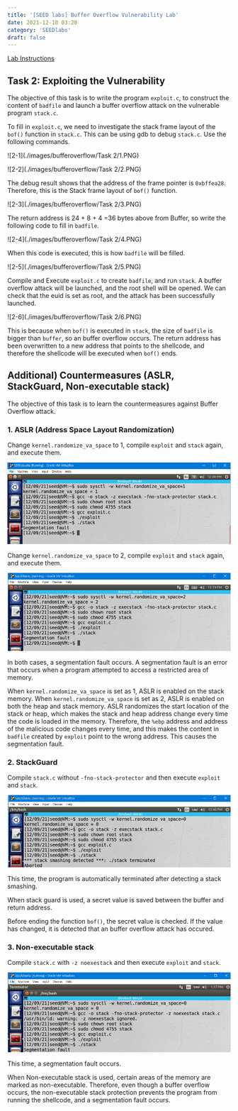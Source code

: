 ```yaml
---
title: '[SEED labs] Buffer Overflow Vulnerability Lab'
date: 2021-12-10 03:20
category: 'SEEDlabs'
draft: false
---
```


[Lab Instructions](https://seedsecuritylabs.org/Labs_16.04/PDF/Buffer_Overflow.pdf)

## Task 2: Exploiting the Vulnerability

The objective of this task is to write the program `exploit.c`, to construct the content of `badfile` and launch a buffer overflow attack on the vulnerable program `stack.c`.

To fill in `exploit.c`, we need to investigate the stack frame layout of the `bof()` function in `stack.c`. This can be using gdb to debug `stack.c`. Use the following commands.

![2-1](./images/bufferoverflow/Task 2/1.PNG)

![2-2](./images/bufferoverflow/Task 2/2.PNG)

The debug result shows that the address of the frame pointer is `0xbffea28`. Therefore, this is the Stack frame layout of `bof()` function.

![2-3](./images/bufferoverflow/Task 2/3.PNG)

The return address is 24 + 8 + 4 =36 bytes above from Buffer, so write the following code to fill in `badfile`.

![2-4](./images/bufferoverflow/Task 2/4.PNG)

When this code is executed, this is how `badfile` will be filled.

![2-5](./images/bufferoverflow/Task 2/5.PNG)

Compile and Execute `exploit.c` to create `badfile`, and run `stack`. A buffer overflow attack will be launched, and the root shell will be opened. We can check that the euid is set as root, and the attack has been successfully launched.

![2-6](./images/bufferoverflow/Task 2/6.PNG)

This is because when `bof()` is executed in `stack`, the size of `badfile` is bigger than `buffer`, so an buffer overflow occurs. The return address has been overwritten to a new address that points to the shellcode, and therefore the shellcode will be executed when `bof()` ends.

## Additional) Countermeasures (ASLR, StackGuard, Non-executable stack)

The objective of this task is to learn the countermeasures against Buffer Overflow attack.

### 1. ASLR (Address Space Layout Randomization)

Change `kernel.randomize_va_space` to 1, compile `exploit` and `stack` again, and execute them.

![2-1](./images/bufferoverflow/countermeasures/1.PNG)

Change `kernel.randomize_va_space` to 2, compile `exploit` and `stack` again, and execute them.

![2-1](./images/bufferoverflow/countermeasures/2.PNG)

In both cases, a segmentation fault occurs. A segmentation fault is an error that occurs when a program attempted to access a restricted area of memory.

When `kernel.randomize_va_space` is set as 1, ASLR is enabled on the stack memory. When `kernel.randomize_va_space` is set as 2, ASLR is enabled on both the heap and stack memory. ASLR randomizes the start location of the stack or heap, which makes the stack and heap address change every time the code is loaded in the memory. Therefore, the `%ebp` address and address of the malicious code changes every time, and this makes the content in `badfile` created by `exploit` point to the wrong address. This causes the segmentation fault.

### 2. StackGuard

Compile `stack.c` without `-fno-stack-protector` and then execute `exploit` and `stack`.

![2-3](./images/bufferoverflow/countermeasures/3.PNG)

This time, the program is automatically terminated after detecting a stack smashing.

When stack guard is used, a secret value is saved between the buffer and return address.

Before ending the function `bof()`, the secret value is checked. If the value has changed, it is detected that an buffer overflow attack has occured.

### 3. Non-executable stack

Compile `stack.c` with `-z noexestack` and then execute `exploit` and `stack`.

![2-4](./images/bufferoverflow/countermeasures/4.PNG)

This time, a segmentation fault occurs.

When Non-executable stack is used, certain areas of the memory are marked as non-executable. Therefore, even though a buffer overflow occurs, the non-executable stack protection prevents the program from running the shellcode, and a segmentation fault occurs.
